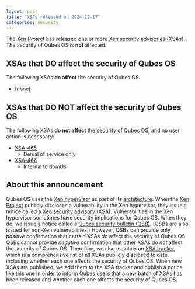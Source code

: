 ```yaml
---
layout: post
title: "XSAs released on 2024-12-17"
categories: security
---
```


The [Xen Project](https://xenproject.org/) has released one or more [Xen security advisories (XSAs)](https://xenbits.xen.org/xsa/).
The security of Qubes OS is **not** affected.

## XSAs that DO affect the security of Qubes OS

The following XSAs **do affect** the security of Qubes OS:

- (none)

## XSAs that DO NOT affect the security of Qubes OS

The following XSAs **do not affect** the security of Qubes OS, and no user action is necessary:

- [XSA-465](https://xenbits.xen.org/xsa/advisory-465.html)
  - Denial of service only
- [XSA-466](https://xenbits.xen.org/xsa/advisory-466.html)
  - Internal to domUs

## About this announcement

Qubes OS uses the [Xen hypervisor](https://wiki.xenproject.org/wiki/Xen_Project_Software_Overview) as part of its [architecture](/doc/architecture/). When the [Xen Project](https://xenproject.org/) publicly discloses a vulnerability in the Xen hypervisor, they issue a notice called a [Xen security advisory (XSA)](https://xenproject.org/developers/security-policy/). Vulnerabilities in the Xen hypervisor sometimes have security implications for Qubes OS. When they do, we issue a notice called a [Qubes security bulletin (QSB)](/security/qsb/). (QSBs are also issued for non-Xen vulnerabilities.) However, QSBs can provide only *positive* confirmation that certain XSAs *do* affect the security of Qubes OS. QSBs cannot provide *negative* confirmation that other XSAs do *not* affect the security of Qubes OS. Therefore, we also maintain an [XSA tracker](/security/xsa/), which is a comprehensive list of all XSAs publicly disclosed to date, including whether each one affects the security of Qubes OS. When new XSAs are published, we add them to the XSA tracker and publish a notice like this one in order to inform Qubes users that a new batch of XSAs has been released and whether each one affects the security of Qubes OS.
